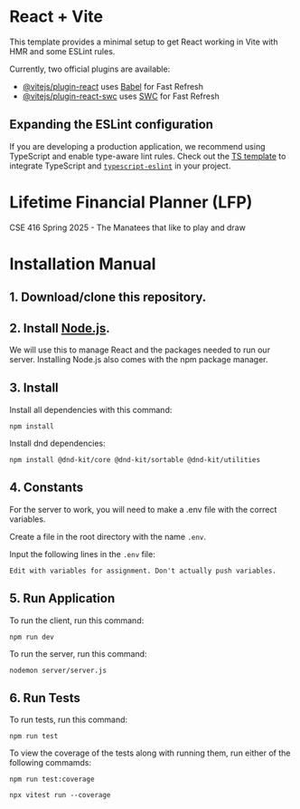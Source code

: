 # React + Vite

This template provides a minimal setup to get React working in Vite with HMR and some ESLint rules.

Currently, two official plugins are available:

- [@vitejs/plugin-react](https://github.com/vitejs/vite-plugin-react/blob/main/packages/plugin-react/README.md) uses [Babel](https://babeljs.io/) for Fast Refresh
- [@vitejs/plugin-react-swc](https://github.com/vitejs/vite-plugin-react-swc) uses [SWC](https://swc.rs/) for Fast Refresh

## Expanding the ESLint configuration

If you are developing a production application, we recommend using TypeScript and enable type-aware lint rules. Check out the [TS template](https://github.com/vitejs/vite/tree/main/packages/create-vite/template-react-ts) to integrate TypeScript and [`typescript-eslint`](https://typescript-eslint.io) in your project.

# Lifetime Financial Planner (LFP)

CSE 416 Spring 2025 - The Manatees that like to play and draw

# Installation Manual

## 1. Download/clone this repository.

## 2. Install [Node.js](https://nodejs.org/en/download/).

We will use this to manage React and the packages needed to run our server. Installing Node.js also comes with the npm package manager.

## 3. Install

Install all dependencies with this command:

```
npm install
```

Install dnd dependencies:

```
npm install @dnd-kit/core @dnd-kit/sortable @dnd-kit/utilities
```

## 4. Constants

For the server to work, you will need to make a .env file with the correct variables.

Create a file in the root directory with the name `.env`.

Input the following lines in the `.env` file:

```
Edit with variables for assignment. Don't actually push variables.
```

## 5. Run Application

To run the client, run this command:

```
npm run dev
```

To run the server, run this command:

```
nodemon server/server.js
```

## 6. Run Tests

To run tests, run this command:

```
npm run test
```

To view the coverage of the tests along with running them, run either of the following commamds:

```
npm run test:coverage
```

```
npx vitest run --coverage
```
